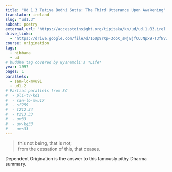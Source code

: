 ```yaml
---
title: "Ud 1.3 Tatiya Bodhi Sutta: The Third Utterance Upon Awakening"
translator: ireland
slug: "ud1.3"
subcat: poetry
external_url: "https://accesstoinsight.org/tipitaka/kn/ud/ud.1.03.irel.html"
drive_links:
  - "https://drive.google.com/file/d/16Up9rXp-3coX_sNjBjfCUJNpx9-T3fNV/view?usp=drivesdk"
course: origination
tags:
  - nibbana
  - ud
# buddha tag covered by Nyanamoli's *Life*
year: 1997
pages: 1
parallels:
  - san-lo-mvu91
  - ud1.2
# Partial parallels from SC
#  - pli-tv-kd1
#  - san-lo-mvu17
#  - sf259
#  - t212.34
#  - t213.33
#  - uv33
#  - uv-kg33
#  - uvs33
---
```


> this not being, that is not;  
from the cessation of this, that ceases.

Dependent Origination is the answer to this famously pithy Dharma summary.
